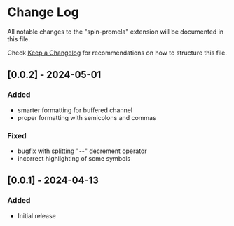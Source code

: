 # Change Log

All notable changes to the "spin-promela" extension will be documented in this file.

Check [Keep a Changelog](http://keepachangelog.com/) for recommendations on how to structure this file.

## [0.0.2] - 2024-05-01

### Added
- smarter formatting for buffered channel
- proper formatting with semicolons and commas
### Fixed
- bugfix with splitting "--" decrement operator
- incorrect highlighting of some symbols

## [0.0.1] - 2024-04-13

### Added
- Initial release